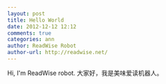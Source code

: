 ```yaml
---
layout: post
title: Hello World
date: 2012-12-12 12:12
comments: true
categories: ann
author: ReadWise Robot
author-url: http://readwise.net/
---
```


Hi, I'm ReadWise robot. 大家好，我是美味爱读机器人。